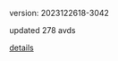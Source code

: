 version: 2023122618-3042

updated 278 avds

[details](https://github.com/0x74f917491bfa7ebfa379/ali_avd_db/blob/master/change_log/2023/12/26/18/3042.txt)